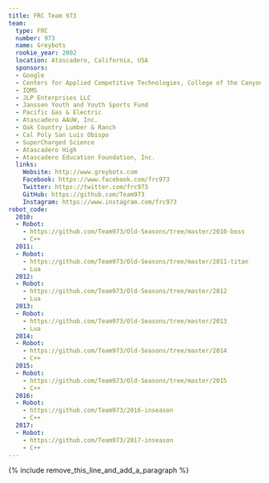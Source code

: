 ```yaml
---
title: FRC Team 973
team:
  type: FRC
  number: 973
  name: Greybots
  rookie_year: 2002
  location: Atascadero, California, USA
  sponsors:
  - Google
  - Centers for Applied Competitive Technologies, College of the Canyon
  - IQMS
  - JLP Enterprises LLC
  - Janssen Youth and Youth Sports Fund
  - Pacific Gas & Electric
  - Atascadero AAUW, Inc.
  - Oak Country Lumber & Ranch
  - Cal Poly San Luis Obispo
  - SuperCharged Science
  - Atascadero High
  - Atascadero Education Foundation, Inc.
  links:
    Website: http://www.greybots.com
    Facebook: https://www.facebook.com/frc973
    Twitter: https://twitter.com/frc973
    GitHub: https://github.com/Team973
    Instagram: https://www.instagram.com/frc973
robot_code:
  2010:
  - Robot:
    - https://github.com/Team973/Old-Seasons/tree/master/2010-boss
    - C++
  2011:
  - Robot:
    - https://github.com/Team973/Old-Seasons/tree/master/2011-titan
    - Lua
  2012:
  - Robot:
    - https://github.com/Team973/Old-Seasons/tree/master/2012
    - Lua
  2013:
  - Robot:
    - https://github.com/Team973/Old-Seasons/tree/master/2013
    - Lua
  2014:
  - Robot:
    - https://github.com/Team973/Old-Seasons/tree/master/2014
    - C++
  2015:
  - Robot:
    - https://github.com/Team973/Old-Seasons/tree/master/2015
    - C++
  2016:
  - Robot:
    - https://github.com/Team973/2016-inseason
    - C++
  2017:
  - Robot:
    - https://github.com/Team973/2017-inseason
    - C++
---
```


{% include remove_this_line_and_add_a_paragraph %}
